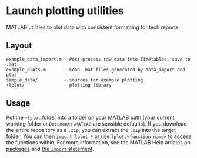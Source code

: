 # Launch plotting utilities
MATLAB utilities to plot data with consistent formatting for tech reports.

## Layout
```
example_data_import.m - Post-process raw data into Timetables, save to .mat
example_plots.m       - Load .mat files generated by data_import and plot
sample_data/          - sources for example plotting
+lplot/               - plotting library
```

## Usage
Put the `+lplot` folder into a folder on your MATLAB path (your current working
folder or `Documents\MATLAB` are sensible defaults). If you download the entire
repository as a `.zip`, you can extract the `.zip` into the target folder. You
can then `import lplot.*` or use `lplot.<function_name>` to access the
functions within. For more information, see the MATLAB Help articles on
[packages](https://www.mathworks.com/help/matlab/matlab_oop/scoping-classes-with-packages.html#br_lltt)
and [the `import` statement](https://www.mathworks.com/help/matlab/matlab_oop/importing-classes.html#buva9qv).

